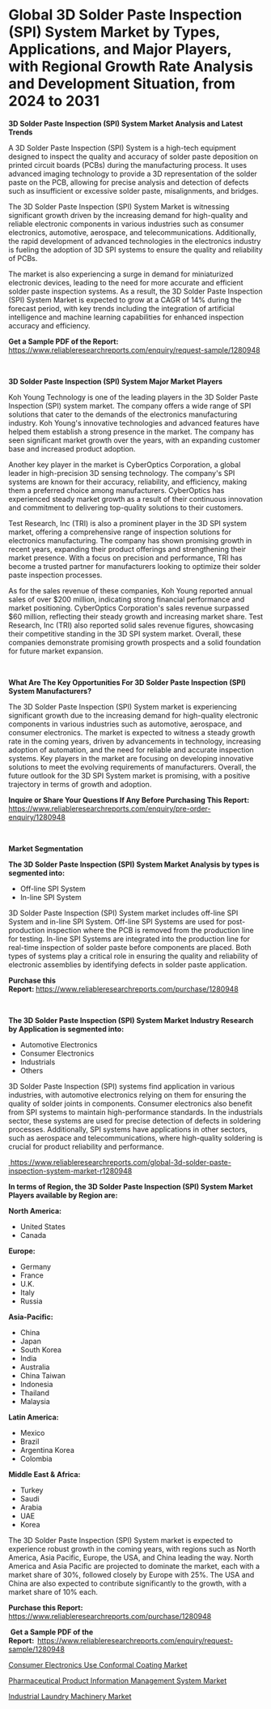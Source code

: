 <p><h1>Global 3D Solder Paste Inspection (SPI) System Market by Types, Applications, and Major Players, with Regional Growth Rate Analysis and Development Situation, from 2024 to 2031</h1></p><p><strong>3D Solder Paste Inspection (SPI) System Market Analysis and Latest Trends</strong></p>
<p><p>A 3D Solder Paste Inspection (SPI) System is a high-tech equipment designed to inspect the quality and accuracy of solder paste deposition on printed circuit boards (PCBs) during the manufacturing process. It uses advanced imaging technology to provide a 3D representation of the solder paste on the PCB, allowing for precise analysis and detection of defects such as insufficient or excessive solder paste, misalignments, and bridges.</p><p>The 3D Solder Paste Inspection (SPI) System Market is witnessing significant growth driven by the increasing demand for high-quality and reliable electronic components in various industries such as consumer electronics, automotive, aerospace, and telecommunications. Additionally, the rapid development of advanced technologies in the electronics industry is fueling the adoption of 3D SPI systems to ensure the quality and reliability of PCBs.</p><p>The market is also experiencing a surge in demand for miniaturized electronic devices, leading to the need for more accurate and efficient solder paste inspection systems. As a result, the 3D Solder Paste Inspection (SPI) System Market is expected to grow at a CAGR of 14% during the forecast period, with key trends including the integration of artificial intelligence and machine learning capabilities for enhanced inspection accuracy and efficiency.</p></p>
<p><strong>Get a Sample PDF of the Report:&nbsp;</strong> <a href="https://www.reliableresearchreports.com/enquiry/request-sample/1280948">https://www.reliableresearchreports.com/enquiry/request-sample/1280948</a></p>
<p>&nbsp;</p>
<p><strong>3D Solder Paste Inspection (SPI) System Major Market Players</strong></p>
<p><p>Koh Young Technology is one of the leading players in the 3D Solder Paste Inspection (SPI) system market. The company offers a wide range of SPI solutions that cater to the demands of the electronics manufacturing industry. Koh Young's innovative technologies and advanced features have helped them establish a strong presence in the market. The company has seen significant market growth over the years, with an expanding customer base and increased product adoption.</p><p>Another key player in the market is CyberOptics Corporation, a global leader in high-precision 3D sensing technology. The company's SPI systems are known for their accuracy, reliability, and efficiency, making them a preferred choice among manufacturers. CyberOptics has experienced steady market growth as a result of their continuous innovation and commitment to delivering top-quality solutions to their customers.</p><p>Test Research, Inc (TRI) is also a prominent player in the 3D SPI system market, offering a comprehensive range of inspection solutions for electronics manufacturing. The company has shown promising growth in recent years, expanding their product offerings and strengthening their market presence. With a focus on precision and performance, TRI has become a trusted partner for manufacturers looking to optimize their solder paste inspection processes.</p><p>As for the sales revenue of these companies, Koh Young reported annual sales of over $200 million, indicating strong financial performance and market positioning. CyberOptics Corporation's sales revenue surpassed $60 million, reflecting their steady growth and increasing market share. Test Research, Inc (TRI) also reported solid sales revenue figures, showcasing their competitive standing in the 3D SPI system market. Overall, these companies demonstrate promising growth prospects and a solid foundation for future market expansion.</p></p>
<p>&nbsp;</p>
<p><strong>What Are The Key Opportunities For 3D Solder Paste Inspection (SPI) System Manufacturers?</strong></p>
<p><p>The 3D Solder Paste Inspection (SPI) System market is experiencing significant growth due to the increasing demand for high-quality electronic components in various industries such as automotive, aerospace, and consumer electronics. The market is expected to witness a steady growth rate in the coming years, driven by advancements in technology, increasing adoption of automation, and the need for reliable and accurate inspection systems. Key players in the market are focusing on developing innovative solutions to meet the evolving requirements of manufacturers. Overall, the future outlook for the 3D SPI System market is promising, with a positive trajectory in terms of growth and adoption.</p></p>
<p><strong>Inquire or Share Your Questions If Any Before Purchasing This Report:</strong> <a href="https://www.reliableresearchreports.com/enquiry/pre-order-enquiry/1280948">https://www.reliableresearchreports.com/enquiry/pre-order-enquiry/1280948</a></p>
<p>&nbsp;</p>
<p><strong>Market Segmentation</strong></p>
<p><strong>The 3D Solder Paste Inspection (SPI) System Market Analysis by types is segmented into:</strong></p>
<p><ul><li>Off-line SPI System</li><li>In-line SPI System</li></ul></p>
<p><p>3D Solder Paste Inspection (SPI) System market includes off-line SPI System and in-line SPI System. Off-line SPI Systems are used for post-production inspection where the PCB is removed from the production line for testing. In-line SPI Systems are integrated into the production line for real-time inspection of solder paste before components are placed. Both types of systems play a critical role in ensuring the quality and reliability of electronic assemblies by identifying defects in solder paste application.</p></p>
<p><strong>Purchase this Report:&nbsp;</strong><a href="https://www.reliableresearchreports.com/purchase/1280948">https://www.reliableresearchreports.com/purchase/1280948</a></p>
<p>&nbsp;</p>
<p><strong>The 3D Solder Paste Inspection (SPI) System Market Industry Research by Application is segmented into:</strong></p>
<p><ul><li>Automotive Electronics</li><li>Consumer Electronics</li><li>Industrials</li><li>Others</li></ul></p>
<p><p>3D Solder Paste Inspection (SPI) systems find application in various industries, with automotive electronics relying on them for ensuring the quality of solder joints in components. Consumer electronics also benefit from SPI systems to maintain high-performance standards. In the industrials sector, these systems are used for precise detection of defects in soldering processes. Additionally, SPI systems have applications in other sectors, such as aerospace and telecommunications, where high-quality soldering is crucial for product reliability and performance.</p></p>
<p><a href="https://www.reliableresearchreports.com/global-3d-solder-paste-inspection-system-market-r1280948">&nbsp;https://www.reliableresearchreports.com/global-3d-solder-paste-inspection-system-market-r1280948</a></p>
<p><strong>In terms of Region, the 3D Solder Paste Inspection (SPI) System Market Players available by Region are:</strong></p>
<p>
    <p> <strong> North America: </strong>
        <ul>
            <li>United States</li>
            <li>Canada</li>
        </ul>
        </p> 
    <p> <strong> Europe: </strong>
        <ul>
            <li>Germany</li>
            <li>France</li>
            <li>U.K.</li>
            <li>Italy</li>
            <li>Russia</li>
        </ul>
        </p> 
    <p> <strong> Asia-Pacific: </strong>
        <ul>
            <li>China</li>
            <li>Japan</li>
            <li>South Korea</li>
            <li>India</li>
            <li>Australia</li>
            <li>China Taiwan</li>
            <li>Indonesia</li>
            <li>Thailand</li>
            <li>Malaysia</li>
        </ul>
        </p> 
    <p> <strong> Latin America: </strong>
        <ul>
            <li>Mexico</li>
            <li>Brazil</li>
            <li>Argentina Korea</li>
            <li>Colombia</li>
        </ul>
        </p> 
    <p> <strong> Middle East & Africa: </strong>
        <ul>
            <li>Turkey</li>
            <li>Saudi</li>
            <li>Arabia</li>
            <li>UAE</li>
            <li>Korea</li>
        </ul>
    </p>
    </p>
<p><p>The 3D Solder Paste Inspection (SPI) System market is expected to experience robust growth in the coming years, with regions such as North America, Asia Pacific, Europe, the USA, and China leading the way. North America and Asia Pacific are projected to dominate the market, each with a market share of 30%, followed closely by Europe with 25%. The USA and China are also expected to contribute significantly to the growth, with a market share of 10% each.</p></p>
<p><strong>Purchase this Report: </strong><a href="https://www.reliableresearchreports.com/purchase/1280948">https://www.reliableresearchreports.com/purchase/1280948</a></p>
<p>&nbsp;<strong>Get a Sample PDF of the Report:&nbsp;&nbsp;</strong><a href="https://www.reliableresearchreports.com/enquiry/request-sample/1280948">https://www.reliableresearchreports.com/enquiry/request-sample/1280948</a></p>
<p><strong></strong></p>
<p><p><a href="https://www.linkedin.com/pulse/consumer-electronics-use-conformal-coating-market-global-efw0f">Consumer Electronics Use Conformal Coating Market</a></p><p><a href="https://github.com/xvyfpyhu18/Market-Research-Report-List-1/blob/main/pharmaceutical-product-information-management-system-market.md">Pharmaceutical Product Information Management System Market</a></p><p><a href="https://www.linkedin.com/pulse/industrial-laundry-machinery-market-size-growth-trends-statistics-6ukfc">Industrial Laundry Machinery Market</a></p></p>